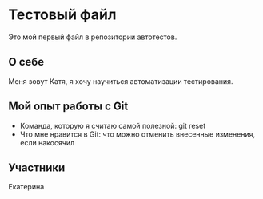 # Тестовый файл

Это мой первый файл в репозитории автотестов.

## О себе

Меня зовут Катя, я хочу научиться автоматизации тестирования.

## Мой опыт работы с Git

* Команда, которую я считаю самой полезной: git reset 
* Что мне нравится в Git:  что можно отменить внесенные изменения, если накосячил

## Участники

Екатерина
